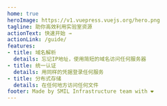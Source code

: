 ```yaml
---
home: true
heroImage: https://v1.vuepress.vuejs.org/hero.png
tagline: 助你高效利用实验室资源
actionText: 快速开始 →
actionLink: /guide/
features:
- title: 域名解析
  details: 忘记IP地址，使用简短的域名访问任何服务器
- title: 统一认证
  details: 用同样的凭据登录任何服务
- title: 分布式存储
  details: 在任何地方访问任何文件
footer: Made by SMIL Infrastructure team with ❤️
---
```

